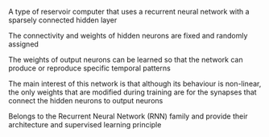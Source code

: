  A type of reservoir computer that uses a recurrent neural network with a sparsely connected hidden layer

 The connectivity and weights of hidden neurons are fixed and randomly assigned

 The weights of output neurons can be learned so that the network can produce or reproduce specific temporal patterns

 The main interest of this network is that although its behaviour is non-linear, the only weights that are modified during training are for the synapses that connect the hidden neurons to output neurons

 Belongs to the Recurrent Neural Network (RNN) family and provide their architecture and supervised learning principle